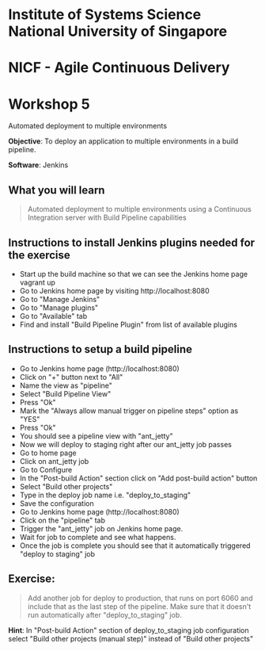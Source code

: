 # Institute of Systems Science National University of Singapore


# NICF - Agile Continuous Delivery


# Workshop 5

Automated deployment to multiple environments

**Objective**: To deploy an application to multiple environments in a build pipeline.

**Software**: Jenkins

## What you will learn

> Automated deployment to multiple environments using a Continuous Integration server with Build Pipeline capabilities

## Instructions to install Jenkins plugins needed for the exercise

* Start up the build machine so that we can see the Jenkins home page
vagrant up
* Go to Jenkins home page by visiting http://localhost:8080
* Go to "Manage Jenkins"
* Go to "Manage plugins"
* Go to "Available" tab
* Find and install "Build Pipeline Plugin" from list of available plugins

## Instructions to setup a build pipeline

* Go to Jenkins home page (http://localhost:8080)
* Click on "+" button next to "All"
* Name the view as "pipeline"
* Select "Build Pipeline View"
* Press "Ok"
* Mark the "Always allow manual trigger on pipeline steps" option as "YES"
* Press "Ok"
* You should see a pipeline view with "ant_jetty"
* Now we will deploy to staging right after our ant_jetty job passes
* Go to home page
* Click on ant_jetty job
* Go to Configure
* In the "Post-build Action" section click on "Add post-build action" button
* Select "Build other projects"
* Type in the deploy job name i.e. "deploy_to_staging"
* Save the configuration
* Go to Jenkins home page (http://localhost:8080)
* Click on the "pipeline" tab
* Trigger the "ant_jetty" job on Jenkins home page.
* Wait for job to complete and see what happens.
* Once the job is complete you should see that it automatically triggered "deploy to staging" job

## Exercise:

> Add another job for deploy to production, that runs on port 6060 and include that as the last step of the pipeline. Make sure that it doesn't run automatically after "deploy_to_staging" job.

**Hint**: In "Post-build Action" section of deploy_to_staging job configuration select "Build other projects (manual step)" instead of "Build other projects"
